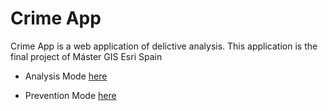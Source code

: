 # Crime App
Crime App is a web application of delictive analysis. This application is the final project of Máster GIS Esri Spain

* Analysis Mode [here](http://mundogister.github.io/Crime_App/Modo-Analisis/)

* Prevention Mode [here](http://mundogister.github.io/Crime_App/Modo-Prevencion/)
